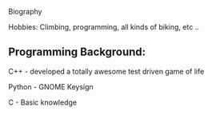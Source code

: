 Biography

Hobbies: Climbing, programming, all kinds of biking, etc ..

Programming Background:
-----------------------

C++ - developed a totally awesome test driven game of life

Python - GNOME Keysign

C - Basic knowledge